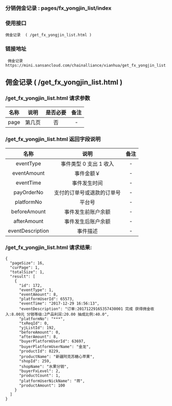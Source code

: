 ### 分销佣金记录 :   pages/fx_yongjin_list/index

### 使用接口

    佣金记录  ( /get_fx_yongjin_list.html )

### 链接地址

     佣金记录 https://mini.sansancloud.com/chainalliance/xianhua/get_fx_yongjin_list.html

##  佣金记录   ( /get_fx_yongjin_list.html )
###   /get_fx_yongjin_list.html  请求参数

|名称|说明|是否必要|备注
|:---:|:---:|:---:|:---:|
|page|第几页|否|-

### /get_fx_yongjin_list.html   返回字段说明

|名称|说明|备注
|:---:|:---:|:---:|
|eventType|事件类型  0 支出  1 收入|-
|eventAmount|事件金额￥|-
|eventTime|事件发生时间|-
|payOrderNo|支付的订单号或退款的订单号|-
|platformNo|平台号|-
|beforeAmount|事件发生前账户余额|-
|afterAmount|事件发生后账户余额|-
|eventDescription|事件描述|-


###  /get_fx_yongjin_list.html   请求结果:

    {
      "pageSize": 16,
      "curPage": 1,
      "totalSize": 1,
      "result": [
        {
          "id": 172,
          "eventType": 1,
          "eventAmount": 8,
          "platformUserId": 65573,
          "eventTime": "2017-12-29 16:56:13",
          "eventDescription": "订单:20171229165357430001 完成 获得佣金收入:8.00元 分销等级:2产品利润:20.00 抽成比例:40.0",
          "platformNo": "***",
          "txReqId": 0,
          "yjListId": 192,
          "beforeAmount": 0,
          "afterAmount": 8,
          "buyerPlatformUserId": 63697,
          "buyerPlatformUserName": "金龙",
          "productId": 8229,
          "productName": "新疆阿克苏糖心苹果",
          "shopId": 259,
          "shopName": "水果分销",
          "buyerFxLevel": 2,
          "productCount": 1,
          "platformUserNickName": "蒋",
          "productAmount": 100
        }
      ]
    }